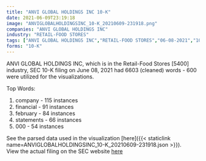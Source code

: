 ```yaml
---
title: "ANVI GLOBAL HOLDINGS INC 10-K"
date: 2021-06-09T23:19:18
image: "ANVIGLOBALHOLDINGSINC_10-K_20210609-231918.png"
companies: "ANVI GLOBAL HOLDINGS INC"
industry: "RETAIL-FOOD STORES"
tags: ["ANVI GLOBAL HOLDINGS INC","RETAIL-FOOD STORES","06-08-2021","10-K"]
forms: "10-K"
---
```

ANVI GLOBAL HOLDINGS INC, which is in the Retail-Food Stores [5400] industry, SEC 10-K filing on June 08, 2021 had 6603 (cleaned) words - 600 were utilized for the visualizations.

Top Words:
1. company - 115 instances
2. financial - 91 instances
3. february - 84 instances
4. statements - 66 instances
5. 000 - 54 instances


See the parsed data used in the visualization [here]({{< staticlink name=ANVIGLOBALHOLDINGSINC_10-K_20210609-231918.json >}}).  
View the actual filing on the SEC website [here](https://www.sec.gov/Archives/edgar/data/1570132/0001553350-21-000499.txt)